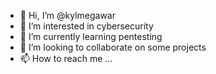 - 👋 Hi, I’m @kylmegawar
- 👀 I’m interested in cybersecurity
- 🌱 I’m currently learning pentesting
- 💞️ I’m looking to collaborate on some projects
- 📫 How to reach me ...

<!---
kylmegawar/kylmegawar is a ✨ special ✨ repository because its `README.md` (this file) appears on your GitHub profile.
You can click the Preview link to take a look at your changes.
--->
